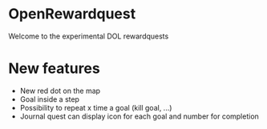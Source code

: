 # OpenRewardquest
Welcome to the experimental DOL rewardquests 


# New features 

- New red dot on the map
- Goal inside a step
- Possibility to repeat x time a goal (kill goal, ...)
- Journal quest can display icon for each goal and number for completion

  


